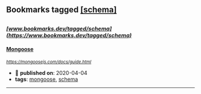 ## Bookmarks tagged [[schema]](https://www.bookmarks.dev/search?q=[schema])

_<sup><sup>[www.bookmarks.dev/tagged/schema](https://www.bookmarks.dev/tagged/schema)</sup></sup>_
---
#### [Mongoose](https://mongoosejs.com/docs/guide.html)
_<sup>https://mongoosejs.com/docs/guide.html</sup>_

* :calendar: **published on**: 2020-04-04
* **tags**: [mongoose](../tagged/mongoose.md), [schema](../tagged/schema.md)
---
